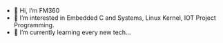 - 👋 Hi, I’m FM360
- 👀 I’m interested in Embedded C and Systems, Linux Kernel, IOT Project Programming.
- 🌱 I’m currently learning every new tech...

<!---
Logan859/Logan859 is a ✨ special ✨ repository because its `README.md` (this file) appears on your GitHub profile.
You can click the Preview link to take a look at your changes.
--->
